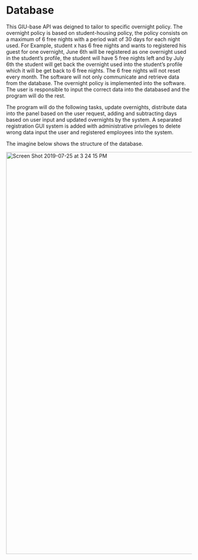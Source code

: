 # Database

This GIU-base API was deigned to tailor to specific overnight policy.
The overnight policy is based on student-housing policy, the policy consists on a maximum of 6 free nights with a period wait of 30 days for each night used. For Example, student x has 6 free nights and wants to registered his guest for one overnight, June 6th will be registered as one overnight used in the student’s profile, the student will have 5 free nights left and by July 6th the student will get back the overnight used into the student’s profile which it will be get back to 6 free nights. The 6 free nights will not reset every month.
The software will not only communicate and retrieve data from the database. The overnight policy is implemented into the software. The user is responsible to input the correct data into the databased and the program will do the rest.

The program will do the following tasks, update overnights, distribute data into the panel based on the user request, adding and subtracting days based on user input and updated overnights by the system. A separated registration GUI system is added with administrative privileges to delete wrong data input the user and registered employees into the system.  

The imagine below shows the structure of the database.

<img width="1089" alt="Screen Shot 2019-07-25 at 3 24 15 PM" src="https://user-images.githubusercontent.com/17528320/61903500-a8462a00-aef2-11e9-9a5e-c0f2e6126bdc.png">




